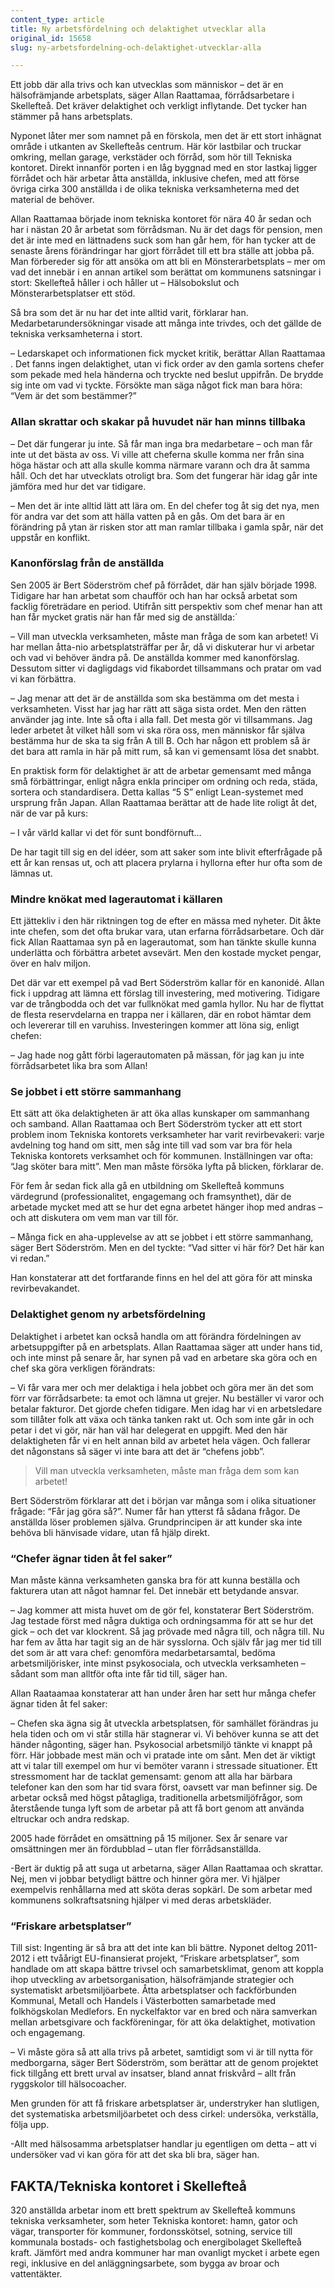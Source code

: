 ```yaml
---
content_type: article
title: Ny arbetsfördelning och delaktighet utvecklar alla
original_id: 15658
slug: ny-arbetsfordelning-och-delaktighet-utvecklar-alla

---
```


Ett jobb där alla trivs och kan utvecklas som människor – det är en hälsofrämjande arbetsplats, säger Allan Raattamaa, förrådsarbetare i Skellefteå. Det kräver delaktighet och verkligt inflytande. Det tycker han stämmer på hans arbetsplats.

Nyponet låter mer som namnet på en förskola, men det är ett stort inhägnat område i utkanten av Skellefteås centrum. Här kör lastbilar och truckar omkring, mellan garage, verkstäder och förråd, som hör till Tekniska kontoret. Direkt innanför porten i en låg byggnad med en stor lastkaj ligger förrådet och här arbetar åtta anställda, inklusive chefen, med att förse övriga cirka 300 anställda i de olika tekniska verksamheterna med det material de behöver.

Allan Raattamaa började inom tekniska kontoret för nära 40 år sedan och har i nästan 20 år arbetat som förrådsman. Nu är det dags för pension, men det är inte med en lättnadens suck som han går hem, för han tycker att de senaste årens förändringar har gjort förrådet till ett bra ställe att jobba på. Man förbereder sig för att ansöka om att bli en Mönsterarbetsplats – mer om vad det innebär i en annan artikel som berättat om kommunens satsningar i stort: Skellefteå håller i och håller ut – Hälsobokslut och Mönsterarbetsplatser ett stöd.

Så bra som det är nu har det inte alltid varit, förklarar han. Medarbetarundersökningar visade att många inte trivdes, och det gällde de tekniska verksamheterna i stort.

– Ledarskapet och informationen fick mycket kritik, berättar Allan Raattamaa . Det fanns ingen delaktighet, utan vi fick order av den gamla sortens chefer som pekade med hela händerna och tryckte ned beslut uppifrån. De brydde sig inte om vad vi tyckte. Försökte man säga något fick man bara höra: “Vem är det som bestämmer?”

### Allan skrattar och skakar på huvudet när han minns tillbaka

– Det där fungerar ju inte. Så får man inga bra medarbetare – och man får inte ut det bästa av oss. Vi ville att cheferna skulle komma ner från sina höga hästar och att alla skulle komma närmare varann och dra åt samma håll. Och det har utvecklats otroligt bra. Som det fungerar här idag går inte jämföra med hur det var tidigare.

– Men det är inte alltid lätt att lära om. En del chefer tog åt sig det nya, men för andra var det som att hälla vatten på en gås. Om det bara är en förändring på ytan är risken stor att man ramlar tillbaka i gamla spår, när det uppstår en konflikt.

### Kanonförslag från de anställda

Sen 2005 är Bert Söderström chef på förrådet, där han själv började 1998. Tidigare har han arbetat som chaufför och han har också arbetat som facklig företrädare en period. Utifrån sitt perspektiv som chef menar han att han får mycket gratis när han får med sig de anställda:´

– Vill man utveckla verksamheten, måste man fråga de som kan arbetet! Vi har mellan åtta-nio arbetsplatsträffar per år, då vi diskuterar hur vi arbetar och vad vi behöver ändra på. De anställda kommer med kanonförslag. Dessutom sitter vi dagligdags vid fikabordet tillsammans och pratar om vad vi kan förbättra.

– Jag menar att det är de anställda som ska bestämma om det mesta i verksamheten. Visst har jag har rätt att säga sista ordet. Men den rätten använder jag inte. Inte så ofta i alla fall. Det mesta gör vi tillsammans. Jag leder arbetet åt vilket håll som vi ska röra oss, men människor får själva bestämma hur de ska ta sig från A till B. Och har någon ett problem så är det bara att ramla in här på mitt rum, så kan vi gemensamt lösa det snabbt.

En praktisk form för delaktighet är att de arbetar gemensamt med många små förbättringar, enligt några enkla principer om ordning och reda, städa, sortera och standardisera. Detta kallas “5 S” enligt Lean-systemet med ursprung från Japan. Allan Raattamaa berättar att de hade lite roligt åt det, när de var på kurs:

– I vår värld kallar vi det för sunt bondförnuft…

De har tagit till sig en del idéer, som att saker som inte blivit efterfrågade på ett år kan rensas ut, och att placera prylarna i hyllorna efter hur ofta som de lämnas ut.

### Mindre knökat med lagerautomat i källaren

Ett jättekliv i den här riktningen tog de efter en mässa med nyheter. Dit åkte inte chefen, som det ofta brukar vara, utan erfarna förrådsarbetare. Och där fick Allan Raattamaa syn på en lagerautomat, som han tänkte skulle kunna underlätta och förbättra arbetet avsevärt. Men den kostade mycket pengar, över en halv miljon.

Det där var ett exempel på vad Bert Söderström kallar för en kanonidé. Allan fick i uppdrag att lämna ett förslag till investering, med motivering. Tidigare var de trångbodda och det var fullknökat med gamla hyllor. Nu har de flyttat de flesta reservdelarna en trappa ner i källaren, där en robot hämtar dem och levererar till en varuhiss. Investeringen kommer att löna sig, enligt chefen:

– Jag hade nog gått förbi lagerautomaten på mässan, för jag kan ju inte förrådsarbetet lika bra som Allan!

### Se jobbet i ett större sammanhang

Ett sätt att öka delaktigheten är att öka allas kunskaper om sammanhang och samband. Allan Raattamaa och Bert Söderström tycker att ett stort problem inom Tekniska kontorets verksamheter har varit revirbevakeri: varje avdelning tog hand om sitt, men såg inte till vad som var bra för hela Tekniska kontorets verksamhet och för kommunen. Inställningen var ofta: “Jag sköter bara mitt”. Men man måste försöka lyfta på blicken, förklarar de.

För fem år sedan fick alla gå en utbildning om Skellefteå kommuns värdegrund (professionalitet, engagemang och framsynthet), där de arbetade mycket med att se hur det egna arbetet hänger ihop med andras – och att diskutera om vem man var till för.

– Många fick en aha-upplevelse av att se jobbet i ett större sammanhang, säger Bert Söderström. Men en del tyckte: “Vad sitter vi här för? Det här kan vi redan.”

Han konstaterar att det fortfarande finns en hel del att göra för att minska revirbevakandet.

### Delaktighet genom ny arbetsfördelning

Delaktighet i arbetet kan också handla om att förändra fördelningen av arbetsuppgifter på en arbetsplats. Allan Raattamaa säger att under hans tid, och inte minst på senare år, har synen på vad en arbetare ska göra och en chef ska göra verkligen förändrats:

– Vi får vara mer och mer delaktiga i hela jobbet och göra mer än det som förr var förrådsarbete: ta emot och lämna ut grejer. Nu beställer vi varor och betalar fakturor. Det gjorde chefen tidigare. Men idag har vi en arbetsledare som tillåter folk att växa och tänka tanken rakt ut. Och som inte går in och petar i det vi gör, när han väl har delegerat en uppgift. Med den här delaktigheten får vi en helt annan bild av arbetet hela vägen. Och fallerar det någonstans så säger vi inte bara att det är “chefens jobb”.

> Vill man utveckla verksamheten, måste man fråga dem som kan arbetet!

Bert Söderström förklarar att det i början var många som i olika situationer frågade: “Får jag göra så?”. Numer får han ytterst få sådana frågor. De anställda löser problemen själva. Grundprincipen är att kunder ska inte behöva bli hänvisade vidare, utan få hjälp direkt.

### “Chefer ägnar tiden åt fel saker”

Man måste känna verksamheten ganska bra för att kunna beställa och fakturera utan att något hamnar fel. Det innebär ett betydande ansvar.

– Jag kommer att mista huvet om de gör fel, konstaterar Bert Söderström. Jag testade först med några duktiga och ordningsamma för att se hur det gick – och det var klockrent. Så jag prövade med några till, och några till. Nu har fem av åtta har tagit sig an de här sysslorna. Och själv får jag mer tid till det som är att vara chef: genomföra medarbetarsamtal, bedöma arbetsmiljörisker, inte minst psykosociala, och utveckla verksamheten – sådant som man alltför ofta inte får tid till, säger han.

Allan Raataamaa konstaterar att han under åren har sett hur många chefer ägnar tiden åt fel saker:

– Chefen ska ägna sig åt utveckla arbetsplatsen, för samhället förändras ju hela tiden och om vi står stilla här stagnerar vi. Vi behöver kunna se att det händer någonting, säger han. Psykosocial arbetsmiljö tänkte vi knappt på förr. Här jobbade mest män och vi pratade inte om sånt. Men det är viktigt att vi talar till exempel om hur vi bemöter varann i stressade situationer. Ett stressmoment har de tacklat gemensamt: genom att alla har bärbara telefoner kan den som har tid svara först, oavsett var man befinner sig. De arbetar också med högst påtagliga, traditionella arbetsmiljöfrågor, som återstående tunga lyft som de arbetar på att få bort genom att använda eltruckar och andra redskap.

2005 hade förrådet en omsättning på 15 miljoner. Sex år senare var omsättningen mer än fördubblad – utan fler förrådsanställda.

\-Bert är duktig på att suga ut arbetarna, säger Allan Raattamaa och skrattar. Nej, men vi jobbar betydligt bättre och hinner göra mer. Vi hjälper exempelvis renhållarna med att sköta deras sopkärl. De som arbetar med kommunens solkraftsatsning hjälper vi med deras arbetskläder.

### “Friskare arbetsplatser”

Till sist: Ingenting är så bra att det inte kan bli bättre. Nyponet deltog 2011-2012 i ett tvåårigt EU-finansierat projekt, “Friskare arbetsplatser”, som handlade om att skapa bättre trivsel och samarbetsklimat, genom att koppla ihop utveckling av arbetsorganisation, hälsofrämjande strategier och systematiskt arbetsmiljöarbete. Åtta arbetsplatser och fackförbunden Kommunal, Metall och Handels i Västerbotten samarbetade med folkhögskolan Medlefors. En nyckelfaktor var en bred och nära samverkan mellan arbetsgivare och fackföreningar, för att öka delaktighet, motivation och engagemang.

– Vi måste göra så att alla trivs på arbetet, samtidigt som vi är till nytta för medborgarna, säger Bert Söderström, som berättar att de genom projektet fick tillgång ett brett urval av insatser, bland annat friskvård – allt från ryggskolor till hälsocoacher.

Men grunden för att få friskare arbetsplatser är, understryker han slutligen, det systematiska arbetsmiljöarbetet och dess cirkel: undersöka, verkställa, följa upp.

\-Allt med hälsosamma arbetsplatser handlar ju egentligen om detta – att vi undersöker vad vi kan göra för att det ska bli bra, säger han.

FAKTA/Tekniska kontoret i Skellefteå
------------------------------------

320 anställda arbetar inom ett brett spektrum av Skellefteå kommuns tekniska verksamheter, som heter Tekniska kontoret: hamn, gator och vägar, transporter för kommuner, fordonsskötsel, sotning, service till kommunala bostads- och fastighetsbolag och energibolaget Skellefteå kraft. Jämfört med andra kommuner har man ovanligt mycket i arbete egen regi, inklusive en del anläggningsarbete, som bygga av broar och vattentäkter.

